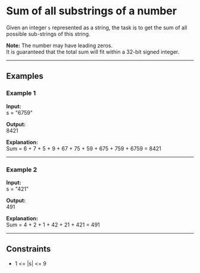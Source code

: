 # Sum of all substrings of a number

Given an integer `s` represented as a string, the task is to get the sum of all possible sub-strings of this string.

**Note:** The number may have leading zeros.  
It is guaranteed that the total sum will fit within a 32-bit signed integer.

---

## Examples

### Example 1

**Input:**  
s = "6759"

**Output:**  
8421

**Explanation:**  
Sum = 6 + 7 + 5 + 9 + 67 + 75 + 59 + 675 + 759 + 6759 = 8421

---

### Example 2

**Input:**  
s = "421"

**Output:**  
491

**Explanation:**  
Sum = 4 + 2 + 1 + 42 + 21 + 421 = 491

---

## Constraints

- 1 <= |s| <= 9
